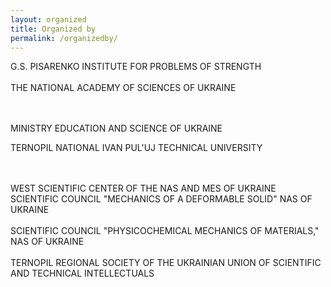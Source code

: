 ```yaml
---
layout: organized
title: Organized by
permalink: /organizedby/
---
```



G.S. PISARENKO INSTITUTE FOR PROBLEMS OF STRENGTH <br />  
THE NATIONAL ACADEMY OF SCIENCES OF UKRAINE   

<br />
<br />
MINISTRY EDUCATION AND SCIENCE OF UKRAINE <br />

TERNOPIL NATIONAL IVAN PUL'UJ TECHNICAL UNIVERSITY

<br />
<br />
WEST SCIENTIFIC CENTER OF THE NAS AND MES OF UKRAINE <br />   
SCIENTIFIC COUNCIL "MECHANICS OF A DEFORMABLE SOLID" NAS OF UKRAINE   

<br />
<br />
SCIENTIFIC COUNCIL "PHYSICOCHEMICAL MECHANICS OF MATERIALS," NAS OF UKRAINE   

<br />
<br />
TERNOPIL REGIONAL SOCIETY OF THE UKRAINIAN UNION OF SCIENTIFIC AND TECHNICAL INTELLECTUALS